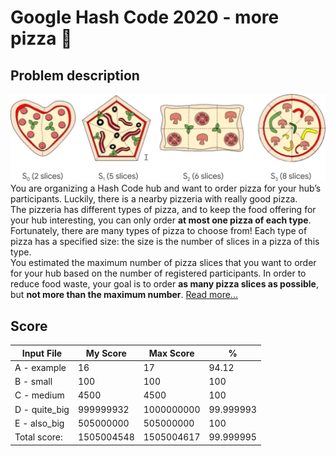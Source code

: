 # Google Hash Code 2020 - more pizza :pizza:
## Problem description
![Different pizza types!](pizza_types.png "Do you like pizza?")
You are organizing a Hash Code hub and want to order pizza for your hub’s participants. Luckily, there is a nearby pizzeria with really good pizza.  
The pizzeria has different types of pizza, and to keep the food offering for your hub interesting, you can only order **at most one pizza of each type**.  
Fortunately, there are many types of pizza to choose from! Each type of pizza has a specified size: the size is the number of slices in a pizza of this type.  
You estimated the maximum number of pizza slices that you want to order for your hub based on the number of registered participants. In order to reduce food waste, your goal is to order **as many pizza slices as possible**, but **not more than the maximum number**. [Read more...](practice_problem.pdf)


## Score

| Input File | My Score | Max Score | % |
|------------|----------|-----------|---|
|A - example |16|17|94.12|
|B - small|100|100|100|
|C - medium| 4500|4500| 100
|D - quite_big| 999999932|1000000000| 99.999993
|E - also_big| 505000000|505000000| 100
|Total score:| 1505004548|1505004617| 99.999995
